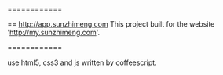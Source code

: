 ============

== http://app.sunzhimeng.com
This project built for the website 'http://my.sunzhimeng.com'.

============

use html5, css3 and js written by coffeescript.
